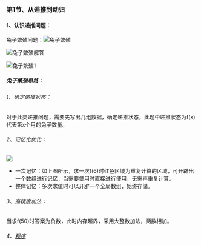 ### 第1节、从递推到动归

#### 1、认识递推问题：

兔子繁殖问题：![兔子繁殖](/home/lhc/Github/Exercise-Library/NOIP/Picture/兔子繁殖.png)

![兔子繁殖解答](/home/lhc/Github/Exercise-Library/NOIP/Picture/兔子繁殖解答.png)

![兔子繁殖1](/home/lhc/Github/Exercise-Library/NOIP/Picture/兔子繁殖1.png)

##### 兔子繁殖思路：

###### 1、确定递推状态：

对于此类递推问题，需要先写出几组数据，确定递推状态，此题中递推状态为f(x)代表第x个月的兔子数量。

###### 2、记忆化优化：

![](/home/lhc/Github/Exercise-Library/NOIP/Picture/兔子繁殖优化.png)

- 一次记忆：如上图所示，求一次f(6)时红色区域为重复计算的区域，可开辟出一个数组进行记忆，当需要使用时直接进行使用，无需再重复计算。
- 整体记忆：多次求值时可以开辟一个全局数组，始终存储。

###### 3、高精度加法：

当求f(50)时答案为负数，此时内存超界，采用大整数加法，两数相加。

###### 4、[程序](https://github.com/wuyunan1/Exercise-Library/blob/master/NOIP/01.rabbit_reproduction.cpp)

